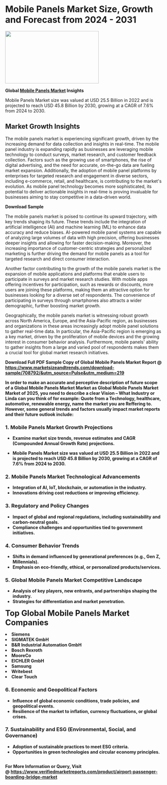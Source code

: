 <H1>Mobile Panels Market Size, Growth and Forecast from 2024 - 2031</H1><img class="aligncenter size-medium wp-image-584254" src="https://thirdeyenews.in/wp-content/uploads/2024/09/Global-Market-Research-300x168.jpeg" alt="" width="300" height="168" /><p><strong>Global&nbsp;<a href="https://www.marketsizeandtrends.com/download-sample/708792/&amp;utm_source=Pulse&amp;utm_medium=219">Mobile Panels Market</a> Insights</strong></p><p>Mobile Panels Market size was valued at USD 25.5 Billion in 2022 and is projected to reach USD 45.8 Billion by 2030, growing at a CAGR of 7.6% from 2024 to 2030.</p><p><h2>Market Growth Insights</h2> <p>The mobile panels market is experiencing significant growth, driven by the increasing demand for data collection and insights in real-time. The mobile panel industry is expanding rapidly as businesses are leveraging mobile technology to conduct surveys, market research, and customer feedback collection. Factors such as the growing use of smartphones, the rise of digital advertising, and the need for accurate, on-the-go data are fueling market expansion. Additionally, the adoption of mobile panel platforms by enterprises for targeted research and engagement in diverse sectors, including e-commerce, retail, and healthcare, is contributing to the market's evolution. As mobile panel technology becomes more sophisticated, its potential to deliver actionable insights in real-time is proving invaluable for businesses aiming to stay competitive in a data-driven world.</p> <p><strong>Download Sample</strong></p> <p>The mobile panels market is poised to continue its upward trajectory, with key trends shaping its future. These trends include the integration of artificial intelligence (AI) and machine learning (ML) to enhance data accuracy and reduce biases. AI-powered mobile panel systems are capable of analyzing large volumes of data with high precision, offering businesses deeper insights and allowing for faster decision-making. Moreover, the increasing importance of customer-centric strategies and personalized marketing is further driving the demand for mobile panels as a tool for targeted research and direct consumer interaction.</p> <p>Another factor contributing to the growth of the mobile panels market is the expansion of mobile applications and platforms that enable users to participate in surveys and market research studies. With mobile apps offering incentives for participation, such as rewards or discounts, more users are joining these platforms, making them an attractive option for businesses looking for a diverse set of respondents. The convenience of participating in surveys through smartphones also attracts a wider demographic, further boosting market growth.</p> <p>Geographically, the mobile panels market is witnessing robust growth across North America, Europe, and the Asia-Pacific region, as businesses and organizations in these areas increasingly adopt mobile panel solutions to gather real-time data. In particular, the Asia-Pacific region is emerging as a key market, driven by the proliferation of mobile devices and the growing interest in consumer behavior analysis. Furthermore, mobile panels' ability to gather insights from a large and varied pool of respondents makes them a crucial tool for global market research initiatives.</p> <p><strong></p><p><span class=""><strong>Download Full PDF Sample Copy of Global Mobile Panels Market Report</strong> @ <a href="https://www.marketsizeandtrends.com/download-sample/708792/&amp;utm_source=Pulse&amp;utm_medium=219" target="_blank">https://www.marketsizeandtrends.com/download-sample/708792/&amp;utm_source=Pulse&amp;utm_medium=219</a></span></p><p>In order to make an accurate and perceptive description of future scope of a Global&nbsp;Mobile Panels Market Market as Global&nbsp;Mobile Panels Market Market of 2025, you need to describe a clear Vision &ndash; What Industry or Linda can you think of for example: Quote from a Technology, healthcare, automotive, renewable energy, name the market you are Reffering to. However, some general trends and factors usually impact market reports and their future outlook include:</p><h3>1.&nbsp;<strong>Mobile Panels Market Growth Projections</strong></h3><ul><li>Examine market size trends, revenue estimates and CAGR (Compounded Annual Growth Rate) projections.</li><li><p>Mobile Panels Market size was valued at USD 25.5 Billion in 2022 and is projected to reach USD 45.8 Billion by 2030, growing at a CAGR of 7.6% from 2024 to 2030.</p></li></ul><h3>2.&nbsp;<strong>Mobile Panels Market Technological Advancements</strong></h3><ul><li>Integration of AI, IoT, blockchain, or automation in the industry.</li><li>Innovations driving cost reductions or improving efficiency.</li></ul><h3>3.&nbsp;<strong>Regulatory and Policy Changes</strong></h3><ul><li>Impact of global and regional regulations, including sustainability and carbon-neutral goals.</li><li>Compliance challenges and opportunities tied to government initiatives.</li></ul><h3>4.&nbsp;<strong>Consumer Behavior Trends</strong></h3><ul><li>Shifts in demand influenced by generational preferences (e.g., Gen Z, Millennials).</li><li>Emphasis on eco-friendly, ethical, or personalized products/services.</li></ul><h3>5.&nbsp;<strong>Global Mobile Panels Market Competitive Landscape</strong></h3><ul><li>Analysis of key players, new entrants, and partnerships shaping the industry.</li><li>Strategies for differentiation and market penetration.</li></ul><p data-pm-slice="1 1 []"><span style="color: inherit; font-family: inherit; font-size: 25px;">Top Global Mobile Panels Market Companies</span></p><div class="" data-test-id=""><p><li>Siemens</li><li> SIGMATEK GmbH</li><li> B&R Industrial Automation GmbH</li><li> Bosch Rexroth</li><li> MooreCo</li><li> EICHLER GmbH</li><li> Samsung</li><li> Writebest</li><li> Clear Touch</li></p></div><h3>6.&nbsp;<strong>Economic and Geopolitical Factors</strong></h3><ul><li>Influence of global economic conditions, trade policies, and geopolitical events.</li><li>Resilience of the market to inflation, currency fluctuations, or global crises.</li></ul><h3>7.&nbsp;<strong>Sustainability and ESG (Environmental, Social, and Governance)</strong></h3><ul><li>Adoption of sustainable practices to meet ESG criteria.</li><li>Opportunities in green technologies and circular economy principles.</li></ul><h2><strong style="font-size: 14px;">For More Information or Query, Visit @&nbsp;</strong><a style="background-color: #ffffff; font-size: 14px;" href="https://www.marketsizeandtrends.com/report/mobile-panels-market/" target="_blank">https://www.verifiedmarketreports.com/product/airport-passenger-boarding-bridge-market</a></h2>
